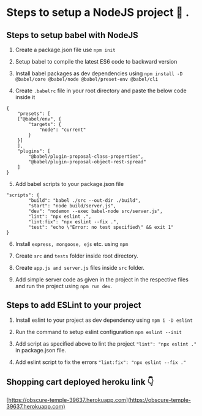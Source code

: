 # Steps to setup a NodeJS project 🔨 .

## Steps to setup babel with NodeJS
1. Create a package.json file use `npm init`
2. Setup babel to compile the latest ES6 code to backward version 

3. Install babel packages as dev dependencies using `npm install -D @babel/core @babel/node @babel/preset-env @babel/cli` 

4. Create `.babelrc` file in your root directory and paste the below code inside it

```
{
    "presets": [
    ["@babel/env", {
        "targets": {
            "node": "current"
        }
    }]
    ],
    "plugins": [
        "@babel/plugin-proposal-class-properties",
        "@babel/plugin-proposal-object-rest-spread"
    ]
}
```

5. Add babel scripts to your package.json file 

```
"scripts": {
        "build": "babel ./src --out-dir ./build",
        "start": "node build/server.js",
        "dev": "nodemon --exec babel-node src/server.js",
        "lint": "npx eslint .",
        "lint:fix": "npx eslint --fix .",
        "test": "echo \"Error: no test specified\" && exit 1"
}
```

6. Install `express, mongoose, ejs` etc. using `npm` 

7. Create `src` and `tests` folder inside root directory.

8. Create `app.js and server.js` files inside `src` folder.

9. Add simple server code as given in the project in the respective files and run the project using `npm run dev`.

## Steps to add ESLint to your project

1. Install eslint to your project as dev dependency using `npm i -D eslint`

2. Run the command to setup eslint configuration `npm eslint --init`

3. Add script as specified above to lint the project `"lint": "npx eslint ."` in package.json file.

4. Add eslint script to fix the errors `"lint:fix": "npx eslint --fix ."`

## Shopping cart deployed heroku link 👇 
[https://obscure-temple-39637.herokuapp.com](https://obscure-temple-39637.herokuapp.com)

    